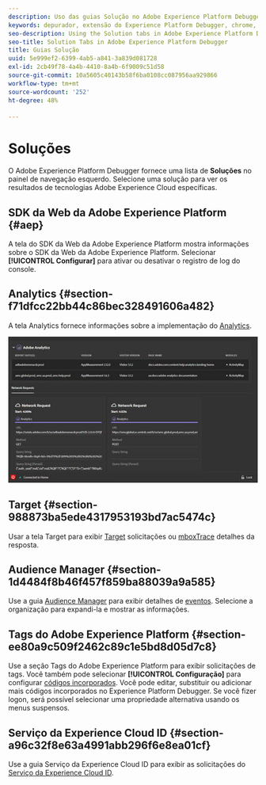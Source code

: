 ```yaml
---
description: Uso das guias Solução no Adobe Experience Platform Debugger
keywords: depurador, extensão do Experience Platform Debugger, chrome, extensão, resumo, limpar, solicitações, soluções, solução, informações, analytics, target, audience manager, media otimizer, amo, serviço de id
seo-description: Using the Solution tabs in Adobe Experience Platform Debugger
seo-title: Solution Tabs in Adobe Experience Platform Debugger
title: Guias Solução
uuid: 5e999ef2-6399-4ab5-a841-3a839d081728
exl-id: 2cb49f78-4a4b-4410-8a4b-6f9009c51d58
source-git-commit: 10a5605c40143b58f6ba0108cc087956aa929866
workflow-type: tm+mt
source-wordcount: '252'
ht-degree: 48%

---
```


# Soluções

O Adobe Experience Platform Debugger fornece uma lista de **Soluções** no painel de navegação esquerdo. Selecione uma solução para ver os resultados de tecnologias Adobe Experience Cloud específicas.

## SDK da Web da Adobe Experience Platform {#aep}

A tela do SDK da Web da Adobe Experience Platform mostra informações sobre o SDK da Web da Adobe Experience Platform. Selecionar **[!UICONTROL Configurar]** para ativar ou desativar o registro de log do console.

## Analytics {#section-f71dfcc22bb44c86bec328491606a482}

A tela Analytics fornece informações sobre a implementação do [Analytics](https://experienceleague.adobe.com/docs/analytics.html?lang=pt-BR).

![](images/analytics.jpg)

## Target {#section-988873ba5ede4317953193bd7ac5474c}

Usar a tela Target para exibir [Target](https://docs.adobe.com/content/help/pt-BR/experience-cloud/user-guides/home.translate.html) solicitações ou [mboxTrace](https://experienceleague.adobe.com/docs/target/using/activities/troubleshoot-activities/content-trouble.html#section_256FCF7C14BB435BA2C68049EF0BA99E) detalhes da resposta.

## Audience Manager {#section-1d4484f8b46f457f859ba88039a9a585}

Use a guia [Audience Manager](https://docs.adobe.com/content/help/pt-BR/experience-cloud/user-guides/home.translate.html) para exibir detalhes de [eventos](https://experienceleague.adobe.com/docs/audience-manager/user-guide/api-and-sdk-code/dcs/dcs-event-calls/dcs-event-calls.html). Selecione a organização para expandi-la e mostrar as informações.

## Tags do Adobe Experience Platform {#section-ee80a9c509f2462c89c1e5bd8d05d7c8}

Use a seção Tags do Adobe Experience Platform para exibir solicitações de tags. Você também pode selecionar **[!UICONTROL Configuração]** para configurar [códigos incorporados](../tags/ui/publishing/environments.md#embed-code). Você pode editar, substituir ou adicionar mais códigos incorporados no Experience Platform Debugger. Se você fizer logon, será possível selecionar uma propriedade alternativa usando os menus suspensos.

## Serviço da Experience Cloud ID {#section-a96c32f8e63a4991abb296f6e8ea01cf}

Use a guia Serviço da Experience Cloud ID para exibir as solicitações do [Serviço da Experience Cloud ID](https://experienceleague.adobe.com/docs/id-service/using/home.html?lang=pt-BR).
